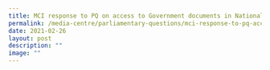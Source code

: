 ```yaml
---
title: MCI response to PQ on access to Government documents in National Archives
permalink: /media-centre/parliamentary-questions/mci-response-to-pq-access-govt-documents-national-archives/
date: 2021-02-26
layout: post
description: ""
image: ""
---
```

